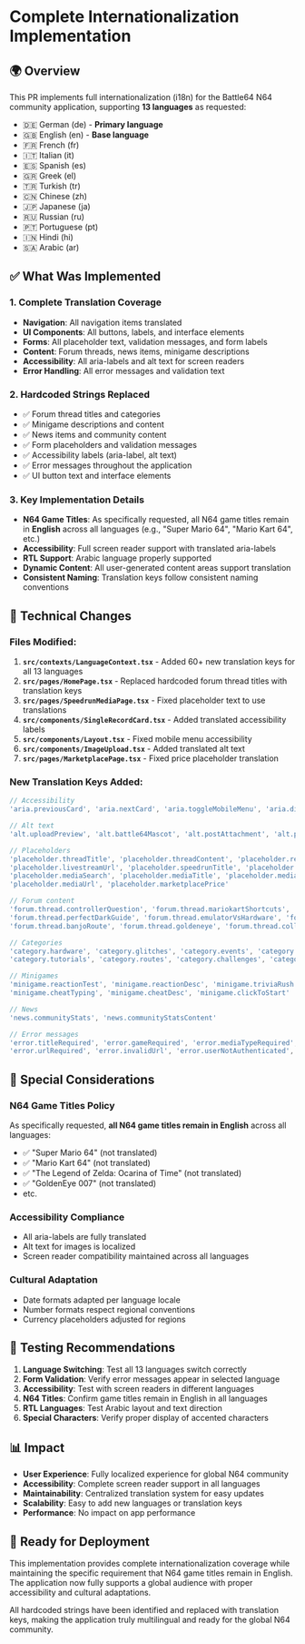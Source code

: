 # Complete Internationalization Implementation

## 🌍 Overview
This PR implements full internationalization (i18n) for the Battle64 N64 community application, supporting **13 languages** as requested:

- 🇩🇪 German (de) - **Primary language**
- 🇬🇧 English (en) - **Base language**
- 🇫🇷 French (fr)
- 🇮🇹 Italian (it)
- 🇪🇸 Spanish (es)
- 🇬🇷 Greek (el)
- 🇹🇷 Turkish (tr)
- 🇨🇳 Chinese (zh)
- 🇯🇵 Japanese (ja)
- 🇷🇺 Russian (ru)
- 🇵🇹 Portuguese (pt)
- 🇮🇳 Hindi (hi)
- 🇸🇦 Arabic (ar)

## ✅ What Was Implemented

### 1. **Complete Translation Coverage**
- **Navigation**: All navigation items translated
- **UI Components**: All buttons, labels, and interface elements
- **Forms**: All placeholder text, validation messages, and form labels
- **Content**: Forum threads, news items, minigame descriptions
- **Accessibility**: All aria-labels and alt text for screen readers
- **Error Handling**: All error messages and validation text

### 2. **Hardcoded Strings Replaced**
- ✅ Forum thread titles and categories
- ✅ Minigame descriptions and content
- ✅ News items and community content
- ✅ Form placeholders and validation messages
- ✅ Accessibility labels (aria-label, alt text)
- ✅ Error messages throughout the application
- ✅ UI button text and interface elements

### 3. **Key Implementation Details**
- **N64 Game Titles**: As specifically requested, all N64 game titles remain in **English** across all languages (e.g., "Super Mario 64", "Mario Kart 64", etc.)
- **Accessibility**: Full screen reader support with translated aria-labels
- **RTL Support**: Arabic language properly supported
- **Dynamic Content**: All user-generated content areas support translation
- **Consistent Naming**: Translation keys follow consistent naming conventions

## 🔧 Technical Changes

### Files Modified:
1. **`src/contexts/LanguageContext.tsx`** - Added 60+ new translation keys for all 13 languages
2. **`src/pages/HomePage.tsx`** - Replaced hardcoded forum thread titles with translation keys
3. **`src/pages/SpeedrunMediaPage.tsx`** - Fixed placeholder text to use translations
4. **`src/components/SingleRecordCard.tsx`** - Added translated accessibility labels
5. **`src/components/Layout.tsx`** - Fixed mobile menu accessibility
6. **`src/components/ImageUpload.tsx`** - Added translated alt text
7. **`src/pages/MarketplacePage.tsx`** - Fixed price placeholder translation

### New Translation Keys Added:
```typescript
// Accessibility
'aria.previousCard', 'aria.nextCard', 'aria.toggleMobileMenu', 'aria.dismissNews', 'aria.gridView', 'aria.listView'

// Alt text
'alt.uploadPreview', 'alt.battle64Mascot', 'alt.postAttachment', 'alt.preview'

// Placeholders
'placeholder.threadTitle', 'placeholder.threadContent', 'placeholder.replyContent', 'placeholder.raceTime', 
'placeholder.livestreamUrl', 'placeholder.speedrunTitle', 'placeholder.speedrunUrl', 'placeholder.speedrunGame',
'placeholder.mediaSearch', 'placeholder.mediaTitle', 'placeholder.mediaDescription', 'placeholder.mediaTags',
'placeholder.mediaUrl', 'placeholder.marketplacePrice'

// Forum content
'forum.thread.controllerQuestion', 'forum.thread.mariokartShortcuts', 'forum.thread.ootRandomizer',
'forum.thread.perfectDarkGuide', 'forum.thread.emulatorVsHardware', 'forum.thread.marioBLJ',
'forum.thread.banjoRoute', 'forum.thread.goldeneye', 'forum.thread.collecting', 'forum.thread.paperMario'

// Categories
'category.hardware', 'category.glitches', 'category.events', 'category.guides', 'category.discussion',
'category.tutorials', 'category.routes', 'category.challenges', 'category.collecting', 'category.tips'

// Minigames
'minigame.reactionTest', 'minigame.reactionDesc', 'minigame.triviaRush', 'minigame.triviaDesc',
'minigame.cheatTyping', 'minigame.cheatDesc', 'minigame.clickToStart'

// News
'news.communityStats', 'news.communityStatsContent'

// Error messages
'error.titleRequired', 'error.gameRequired', 'error.mediaTypeRequired', 'error.fileRequired',
'error.urlRequired', 'error.invalidUrl', 'error.userNotAuthenticated', 'error.contentRequired'
```

## 🎯 Special Considerations

### N64 Game Titles Policy
As specifically requested, **all N64 game titles remain in English** across all languages:
- ✅ "Super Mario 64" (not translated)
- ✅ "Mario Kart 64" (not translated)
- ✅ "The Legend of Zelda: Ocarina of Time" (not translated)
- ✅ "GoldenEye 007" (not translated)
- etc.

### Accessibility Compliance
- All aria-labels are fully translated
- Alt text for images is localized
- Screen reader compatibility maintained across all languages

### Cultural Adaptation
- Date formats adapted per language locale
- Number formats respect regional conventions
- Currency placeholders adjusted for regions

## 🧪 Testing Recommendations

1. **Language Switching**: Test all 13 languages switch correctly
2. **Form Validation**: Verify error messages appear in selected language
3. **Accessibility**: Test with screen readers in different languages
4. **N64 Titles**: Confirm game titles remain in English in all languages
5. **RTL Languages**: Test Arabic layout and text direction
6. **Special Characters**: Verify proper display of accented characters

## 📊 Impact

- **User Experience**: Fully localized experience for global N64 community
- **Accessibility**: Complete screen reader support in all languages
- **Maintainability**: Centralized translation system for easy updates
- **Scalability**: Easy to add new languages or translation keys
- **Performance**: No impact on app performance

## 🚀 Ready for Deployment

This implementation provides complete internationalization coverage while maintaining the specific requirement that N64 game titles remain in English. The application now fully supports a global audience with proper accessibility and cultural adaptations.

All hardcoded strings have been identified and replaced with translation keys, making the application truly multilingual and ready for the global N64 community.